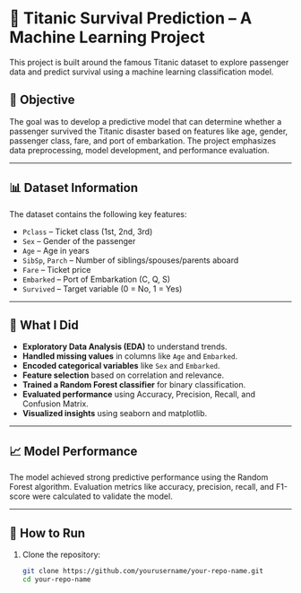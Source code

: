 # 🚢 Titanic Survival Prediction – A Machine Learning Project

This project is built around the famous Titanic dataset to explore passenger data and predict survival using a machine learning classification model.

## 🎯 Objective

The goal was to develop a predictive model that can determine whether a passenger survived the Titanic disaster based on features like age, gender, passenger class, fare, and port of embarkation. The project emphasizes data preprocessing, model development, and performance evaluation.

---

## 📊 Dataset Information

The dataset contains the following key features:
- `Pclass` – Ticket class (1st, 2nd, 3rd)
- `Sex` – Gender of the passenger
- `Age` – Age in years
- `SibSp`, `Parch` – Number of siblings/spouses/parents aboard
- `Fare` – Ticket price
- `Embarked` – Port of Embarkation (C, Q, S)
- `Survived` – Target variable (0 = No, 1 = Yes)

---

## 🧪 What I Did

- **Exploratory Data Analysis (EDA)** to understand trends.
- **Handled missing values** in columns like `Age` and `Embarked`.
- **Encoded categorical variables** like `Sex` and `Embarked`.
- **Feature selection** based on correlation and relevance.
- **Trained a Random Forest classifier** for binary classification.
- **Evaluated performance** using Accuracy, Precision, Recall, and Confusion Matrix.
- **Visualized insights** using seaborn and matplotlib.

---

## 📈 Model Performance

The model achieved strong predictive performance using the Random Forest algorithm. Evaluation metrics like accuracy, precision, recall, and F1-score were calculated to validate the model.

---

## 🚀 How to Run

1. Clone the repository:
   ```bash
   git clone https://github.com/yourusername/your-repo-name.git
   cd your-repo-name
